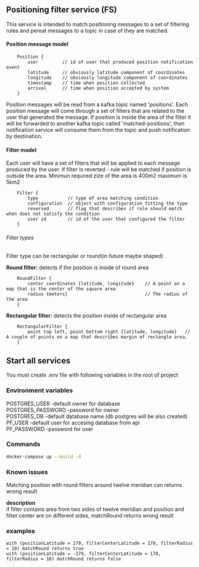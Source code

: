 ## Positioning filter service (FS)

This service is intended to match positioning messages to a set of filtering rules and pereat messages to a topic in case of they are matched.


#### Position message model

```
    Position {
        user         // id of user that produced position notification event
        latitude     // obviously latitude component of coordinates
        longitude    // obviously longitude component of coordinates
        timestamp    // time when position collected
        arrival      // time when position accepted by system
    }
```

Position messages will be read from a kafka topic named 'positions'. Each position message will come through a set of filters that are related to the user that generated the message. If position is inside the area of the filter it will be forwarded to another kafka topic called 'matched-positions', then notification service will consume them from the topic and push notification by destination.

#### Filter model

Each user will have a set of filters that will be applied to each message produced by the user. If filter is reverted - rule will be matched if position is outside the area. Minimun required zize of the area is 400m2 maximum is 5km2

```
    Filter {
        type           // type of area matching condition
        configuration  // object with configuration fitting the type
        reversed       // flag that describes if rule should match when does not satisfy the condition
        user id        // id of the user that configured the filter
    }
```

###### Filter types

Filter type can be rectangular or round(in future maybe shaped)

**Round filter:** detects if the position is inside of round area

```
    RoundFilter {
        center coordinates {latitude, longitude}    // A point on a map that is the center of the square area
        radius {meters}                             // The radius of the area
    }
```

**Rectangular filter:** detects the position inside of rectangular area

```
    RectangularFilter {
        point top left, point bottom right {latitude, longitude}   // A couple of points on a map that describes margin of rectangle area.
    }
```  

## Start all services  

You must create .env file with following variables in the root of project  

### Environment variables  

POSTGRES_USER -default owner for database  
POSTGRES_PASSWORD -password for owner  
POSTGRES_DB -default database name (db postgres will be also created)  
PF_USER -default user for accesing database from api  
PF_PASSWORD -password for user

### Commands  

```bash
docker-compose up --build -d  
```

### Known issues  
  
Matching position with round filters around twelve meridian can returns wrong result  
  
**description**  
if filter contains area from two sides of twelve meridian and
position and filter center are on different sides, matchRound returns wrong result  
  
### examples  
  
```
with (positionLatitude = 179, filterCenterLatitude = 178, filterRadius = 10) matchRound returns true  
with (positionLatitude = -179, filterCenterLatitude = 178, filterRadius = 10) matchRound returns false  
```  
